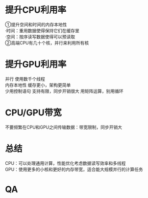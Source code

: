 # 提升CPU利用率
①提升空间和时间的内存本地性   
·时间：重用数据使得保持它们在缓存里   
·空间：按序读写数据使得可以预读取   
②高端CPU有几十个核，并行来利用所有核   
# 提升GPU利用率
并行 使用数千个线程   
内存本地性 缓存更小，架构更简单   
少用控制语句 支持有限，同步开销很大  用矩阵运算，别用循环   
# CPU/GPU带宽
不要频繁在CPU和GPU之间传输数据：带宽限制，同步开销大   
# 总结
CPU：可以处理通用计算，性能优化考虑数据读写效率和多线程   
GPU：使用更多的小核和更好的内存带宽，适合能大规模并行的计算任务   

# QA
